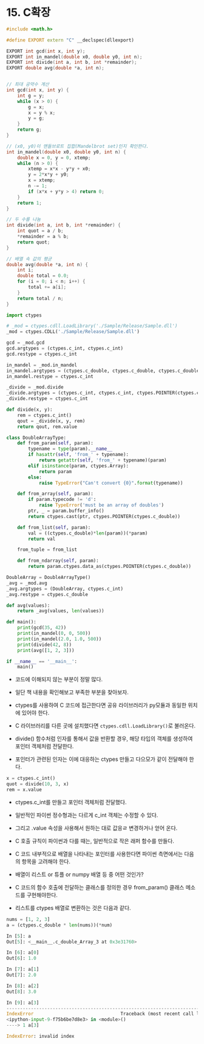 # 15. C확장

```cpp
#include <math.h>

#define EXPORT extern "C" __declspec(dllexport)

EXPORT int gcd(int x, int y);
EXPORT int in_mandel(double x0, double y0, int n);
EXPORT int divide(int a, int b, int *remainder);
EXPORT double avg(double *a, int n);


// 최대 공약수 계산
int gcd(int x, int y) {
    int g = y;
    while (x > 0) {
        g = x;
        x = y % x;
        y = g;
    }
    return g;
}

// (x0, y0)이 맨들브로트 집합(Mandelbrot set)인지 확인한다.
int in_mandel(double x0, double y0, int n) {
    double x = 0, y = 0, xtemp;
    while (n > 0) {
        xtemp = x*x - y*y + x0;
        y = 2*x*y + y0;
        x = xtemp;
        n -= 1;
        if (x*x + y*y > 4) return 0;
    }
    return 1;
}

// 두 수를 나눔
int divide(int a, int b, int *remainder) {
    int quot = a / b;
    *remainder = a % b;
    return quot;
}

// 배열 속 값의 평균
double avg(double *a, int n) {
    int i;
    double total = 0.0;
    for (i = 0; i < n; i++) {
        total += a[i];
    }
    return total / n;
}
```

```py
import ctypes

# _mod = ctypes.cdll.LoadLibrary('./Sample/Release/Sample.dll')
_mod = ctypes.CDLL('./Sample/Release/Sample.dll')

gcd = _mod.gcd
gcd.argtypes = (ctypes.c_int, ctypes.c_int)
gcd.restype = ctypes.c_int

in_mandel = _mod.in_mandel
in_mandel.argtypes = (ctypes.c_double, ctypes.c_double, ctypes.c_double)
in_mandel.restype = ctypes.c_int

_divide = _mod.divide
_divide.argtypes = (ctypes.c_int, ctypes.c_int, ctypes.POINTER(ctypes.c_int))
_divide.restype = ctypes.c_int

def divide(x, y):
    rem = ctypes.c_int()
    qout = _divide(x, y, rem)
    return qout, rem.value

class DoubleArrayType:
    def from_param(self, param):
        typename = type(param).__name__
        if hasattr(self, 'from_' + typename):
            return getattr(self, 'from_' + typename)(param)
        elif isinstance(param, ctypes.Array):
            return param
        else:
            raise TypeError("Can't convert {0}".format(typename))

    def from_array(self, param):
        if param.typecode != 'd':
            raise TypeError('must be an array of doubles')
        ptr, _ = param.buffer_info()
        return ctypes.cast(ptr, ctypes.POINTER(ctypes.c_double))

    def from_list(self, param):
        val = ((ctypes.c_double)*len(param))(*param)
        return val

    from_tuple = from_list

    def from_ndarray(self, param):
        return param.ctypes.data_as(ctypes.POINTER(ctypes.c_double))

DoubleArray = DoubleArrayType()
_avg = _mod.avg
_avg.argtypes = (DoubleArray, ctypes.c_int)
_avg.restype = ctypes.c_double

def avg(values):
    return _avg(values, len(values))

def main():
    print(gcd(35, 42))
    print(in_mandel(0, 0, 500))
    print(in_mandel(2.0, 1.0, 500))
    print(divide(42, 8))
    print(avg([1, 2, 3]))

if __name__ == '__main__':
    main()
```

* 코드에 이해되지 않는 부분이 정말 많다.
* 일단 책 내용을 확인해보고 부족한 부분을 찾아보자.

* ctypes를 사용하여 C 코드에 접근한다면 공유 라이브러리가 py모듈과 동일한 위치에 있어야 한다.
* C 라이브러리를 다른 곳에 설치했다면 `ctypes.cdll.LoadLibrary()`로 불러온다.

* divide() 함수처럼 인자를 통해서 값을 반환할 경우, 해당 타입의 객체를 생성하여 포인터 객체처럼 전달한다.
* 포인터가 관련된 인자는 이에 대응하는 ctypes 만들고 다으모가 같이 전달해야 한다.

```py
x = ctypes.c_int()
quot = divide(10, 3, x)
rem = x.value
```

* ctypes.c_int를 만들고 포인터 객체처럼 전달했다.
* 일반적인 파이썬 정수형과는 다르게 c_int 객체는 수정할 수 있다.
* 그리고 .value 속성을 사용해서 원하는 대로 값응ㄹ 변경하거나 얻어 온다.

* C 호출 규칙이 파이썬과 다를 때는, 일반적으로 작은 래퍼 함수를 만들다.

* C 코드 내부적으로 배열을 나타내는 포인터를 사용한다면 파이썬 측면에서는 다음의 항목을 고려해야 한다.
* 배열이 리스트 or 튜플 or numpy 배열 등 중 어떤 것인가?

* C 코드의 함수 호출에 전달하는 클래스를 정의한 경우 from_param() 클래스 메소드를 구현해야한다.

* 리스트를 ctypes 배열로 변환하는 것은 다음과 같다.

```py
nums = [1, 2, 3]
a = (ctypes.c_double * len(nums))(*num)

In [5]: a
Out[5]: <__main__.c_double_Array_3 at 0x3e31760>

In [6]: a[0]
Out[6]: 1.0

In [7]: a[1]
Out[7]: 2.0

In [8]: a[2]
Out[8]: 3.0

In [9]: a[3]
---------------------------------------------------------------------------
IndexError                                Traceback (most recent call last)
<ipython-input-9-f75b6be7d8e3> in <module>()
----> 1 a[3]

IndexError: invalid index
```
